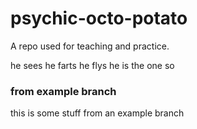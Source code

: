 # psychic-octo-potato
A repo used for teaching and practice.

he sees
he farts
he flys
he is the one
so

### from example branch
this is some stuff from an example branch